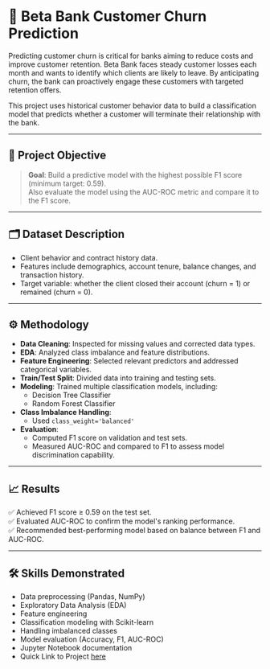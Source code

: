 # 🏦 Beta Bank Customer Churn Prediction

Predicting customer churn is critical for banks aiming to reduce costs and improve customer retention. Beta Bank faces steady customer losses each month and wants to identify which clients are likely to leave. By anticipating churn, the bank can proactively engage these customers with targeted retention offers.

This project uses historical customer behavior data to build a classification model that predicts whether a customer will terminate their relationship with the bank.

---

## 📌 Project Objective

> **Goal**: Build a predictive model with the highest possible F1 score (minimum target: 0.59).  
> Also evaluate the model using the AUC-ROC metric and compare it to the F1 score.

---

## 🗂️ Dataset Description

- Client behavior and contract history data.
- Features include demographics, account tenure, balance changes, and transaction history.
- Target variable: whether the client closed their account (churn = 1) or remained (churn = 0).

---

## ⚙️ Methodology

- **Data Cleaning**: Inspected for missing values and corrected data types.
- **EDA**: Analyzed class imbalance and feature distributions.
- **Feature Engineering**: Selected relevant predictors and addressed categorical variables.
- **Train/Test Split**: Divided data into training and testing sets.
- **Modeling**: Trained multiple classification models, including:
  - Decision Tree Classifier
  - Random Forest Classifier
- **Class Imbalance Handling**:
  - Used `class_weight='balanced'`
- **Evaluation**:
  - Computed F1 score on validation and test sets.
  - Measured AUC-ROC and compared to F1 to assess model discrimination capability.

---

## 📈 Results

✅ Achieved F1 score ≥ 0.59 on the test set.  
✅ Evaluated AUC-ROC to confirm the model's ranking performance.  
✅ Recommended best-performing model based on balance between F1 and AUC-ROC.

---

## 🛠️ Skills Demonstrated

- Data preprocessing (Pandas, NumPy)
- Exploratory Data Analysis (EDA)
- Feature engineering
- Classification modeling with Scikit-learn
- Handling imbalanced classes
- Model evaluation (Accuracy, F1, AUC-ROC)
- Jupyter Notebook documentation
- Quick Link to Project [here](https://github.com/Jolay96/TripleTenProjects-/tree/main/Beta%20Bank%20Supervised%20Learning)
